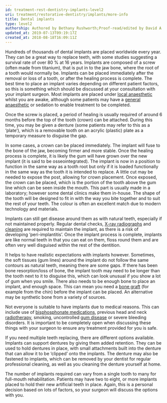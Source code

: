 ```yaml
---
id: treatment-rest-dentistry-implants-level2
uri: treatment/restorative-dentistry/implants/more-info
title: Dental implants
type: level2
authorship: Authored by Bethany Rushworth;Proof-read/edited by David A. Mitchell
updated_at: 2019-07-13T09:19:17Z
created_at: 2018-08-18T16:09:11Z
---
```


<p>Hundreds of thousands of dental implants are placed worldwide
    every year. They can be a great way to replace teeth, with
    some studies suggesting a survival rate of over 80 % at 16
    years. Implants are composed of a screw (often made from
    titanium), that is put in to the jaw bone, where the root
    of a tooth would normally be. Implants can be placed immediately
    after the removal or loss of a tooth, or after the healing
    process is complete. The best time to place an implant varies
    depending on different patient factors, so this is something
    which should be discussed at your consultation with your
    implant surgeon. Most implants are placed under <a href="/treatment/surgery/anaesthesia/more-info">local anaesthetic</a>    whilst you are awake, although some patients may have a
    <a href="/treatment/surgery/anaesthesia/more-info">general anaesthetic</a> or sedation to enable treatment to
        be completed.</p>
<p>Once the screw is placed, a period of healing is usually required
    of around 6 months before the top of the tooth (crown) can
    be attached. During this time, you may be given a denture
    (some patients may refer to this as a ‘plate’), which is
    a removable tooth on an acrylic (plastic) plate as a temporary
    measure to disguise the gap.</p>
<p>In some cases, a crown can be placed immediately. The implant
    will fuse to the bone of the jaw, becoming firmer and more
    stable. Once the healing process is complete, it is likely
    the gum will have grown over the new implant (it is said
    to be osseointegrated). The implant is now in a position
    to function in the same way as a tooth root but only if it
    is loaded functionally in the same way as the tooth it is
    intended to replace. A little cut may be needed to expose
    the post, allowing for crown placement. Once exposed, the
    crown can be placed, which is the portion of the tooth above
    the gum line which can be seen inside the mouth. This part
    is usually made in a laboratory; however some dental clinics
    make them in-house. The shape of the tooth will be designed
    to fit in with the way you bite together and to suit the
    rest of your teeth. The colour is often an excellent match
    due to modern technology and materials.</p>
<p>Implants can still get disease around them as with natural teeth,
    especially if not maintained properly. Regular dental checks,
    <a href="/diagnosis/tests/x-ray">X-ray radiographs</a> and
    <a href="/help/oral-hygiene">cleaning</a> are required to
    maintain the implant, as there is a risk of developing ‘peri-implantitis’.
    Once the implant process is complete, implants are like normal
    teeth in that you can eat on them, floss round them and are
    often very well disguised within the rest of the dentition.</p>
<p>It helps to have realistic expectations with implants however.
    Sometimes, the soft tissues (gum lines) around the implant
    do not follow the same contours as natural teeth, meaning
    there are some gaps. If there has been bone resorption/loss
    of bone, the implant tooth may need to be longer than the
    tooth next to it to disguise this, which can look unusual
    if you show a lot of gum when you smile. There also needs
    to be enough bone to place an implant, and enough space.
    This can mean you need a <a href="/treatment/surgery/reconstruction/getting-started">bone graft</a>    (for example from the chin) before the implant can be placed.
    An alternative may be synthetic bone from a variety of sources.</p>
<p>Not everyone is suitable to have implants due to medical reasons.
    This can include use of <a href="/treatment/other/medication/miscellaneous/bisphosphonates">bisphosphonate medications</a>,
    previous head and neck <a href="/treatment/radiotherapy">radiotherapy</a>,
    smoking, uncontrolled <a href="/help/oral-hygiene/periodontal-disease">gum disease</a>    or severe bleeding disorders. It is important to be completely
    open when discussing these things with your surgeon to ensure
    any treatment provided for you is safe.  </p>
<p>If you need multiple teeth replacing, there are different options
    available. Implants can support dentures by giving them added
    retention. They can be used to hold dentures in place, with
    small attachments built into the denture that can allow it
    to be ‘clipped’ onto the implants. The denture may also be
    fastened to implants, which can be removed by your dentist
    for regular professional cleaning, as well as you cleaning
    the denture yourself at home.</p>
<p>The number of implants required can vary from a single tooth
    to many for full-mouth rehabilitation. Patients may have
    two to eight, or more implants placed to hold their new artificial
    teeth in place. Again, this is a personal decision based
    on lots of factors, so your surgeon will discuss the options
    with you.</p>
